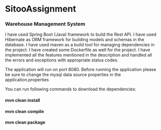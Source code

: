 # SitooAssignment
### Warehouse Management System

I have used Spring Boot (Java) framework to build the Rest API. I have used Hibernate as ORM framework for building models and schemas in the database.
I have used maven as a build tool for managing dependencies in the project. I have created some Dockerfile as well for the project. I have implemented all the features mentioned in the description and handled all the errors and exceptions with 
appropriate status codes.

The application will run on port 8080. Before running the application please be sure to change the mysql data source properties in the application.properties

You can run following commands to download the dependencies:
#### mvn clean install
#### mvn clean compile
#### mvn clean package
